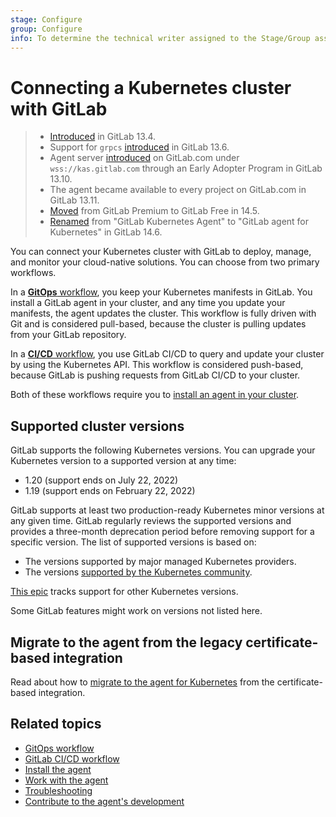 ```yaml
---
stage: Configure
group: Configure
info: To determine the technical writer assigned to the Stage/Group associated with this page, see https://about.gitlab.com/handbook/engineering/ux/technical-writing/#assignments
---
```


# Connecting a Kubernetes cluster with GitLab

> - [Introduced](https://gitlab.com/gitlab-org/gitlab/-/issues/223061) in GitLab 13.4.
> - Support for `grpcs` [introduced](https://gitlab.com/gitlab-org/cluster-integration/gitlab-agent/-/issues/7) in GitLab 13.6.
> - Agent server [introduced](https://gitlab.com/gitlab-org/gitlab/-/issues/300960) on GitLab.com under `wss://kas.gitlab.com` through an Early Adopter Program in GitLab 13.10.
> - The agent became available to every project on GitLab.com in GitLab 13.11.
> - [Moved](https://gitlab.com/groups/gitlab-org/-/epics/6290) from GitLab Premium to GitLab Free in 14.5.
> - [Renamed](https://gitlab.com/groups/gitlab-org/-/epics/7167) from "GitLab Kubernetes Agent" to "GitLab agent for Kubernetes" in GitLab 14.6.

You can connect your Kubernetes cluster with GitLab to deploy, manage,
and monitor your cloud-native solutions. You can choose from two primary workflows.

In a [**GitOps** workflow](gitops.md), you keep your Kubernetes manifests in GitLab. You install a GitLab agent in your cluster, and
any time you update your manifests, the agent updates the cluster. This workflow is fully driven with Git and is considered pull-based,
because the cluster is pulling updates from your GitLab repository.

In a [**CI/CD** workflow](ci_cd_tunnel.md), you use GitLab CI/CD to query and update your cluster by using the Kubernetes API.
This workflow is considered push-based, because GitLab is pushing requests from GitLab CI/CD to your cluster.

Both of these workflows require you to [install an agent in your cluster](install/index.md).

## Supported cluster versions

GitLab supports the following Kubernetes versions. You can upgrade your
Kubernetes version to a supported version at any time:

- 1.20 (support ends on July 22, 2022)
- 1.19 (support ends on February 22, 2022)

GitLab supports at least two production-ready Kubernetes minor
versions at any given time. GitLab regularly reviews the supported versions and
provides a three-month deprecation period before removing support for a specific
version. The list of supported versions is based on:

- The versions supported by major managed Kubernetes providers.
- The versions [supported by the Kubernetes community](https://kubernetes.io/releases/version-skew-policy/#supported-versions).

[This epic](https://gitlab.com/groups/gitlab-org/-/epics/4827) tracks support for other Kubernetes versions.

Some GitLab features might work on versions not listed here.

## Migrate to the agent from the legacy certificate-based integration

Read about how to [migrate to the agent for Kubernetes](../../infrastructure/clusters/migrate_to_gitlab_agent.md) from the certificate-based integration.

## Related topics

- [GitOps workflow](gitops.md)
- [GitLab CI/CD workflow](ci_cd_tunnel.md)
- [Install the agent](install/index.md)
- [Work with the agent](repository.md)
- [Troubleshooting](troubleshooting.md)
- [Contribute to the agent's development](https://gitlab.com/gitlab-org/cluster-integration/gitlab-agent/-/tree/master/doc)
